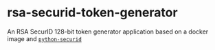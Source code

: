 # rsa-securid-token-generator
An RSA SecurID 128-bit token generator application based on a docker image and [`python-securid`](https://github.com/andreax79/python-securid)
